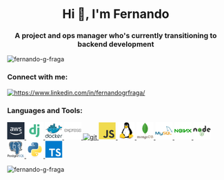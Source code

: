 <h1 align="center">Hi 👋, I'm Fernando</h1>
<h3 align="center">A project and ops manager who's currently transitioning to backend development</h3>

<p align="left"> <img src="https://komarev.com/ghpvc/?username=fernando-g-fraga&label=Visitantes&color=0e75b6&style=flat" alt="fernando-g-fraga" /> </p>

<h3 align="left">Connect with me:</h3>
<p align="left">
<a href="https://www.linkedin.com/in/fernandogrfraga/" target="blank"><img align="center" src="https://raw.githubusercontent.com/rahuldkjain/github-profile-readme-generator/master/src/images/icons/Social/linked-in-alt.svg" alt="https://www.linkedin.com/in/fernandogrfraga/" height="30" width="40" /></a>
</p>

<h3 align="left">Languages and Tools:</h3>
<p align="left">
    <!--- AWS --->
    <a href="https://aws.amazon.com" target="_blank" rel="noreferrer"> <img src="./svg/aws-icon.svg" alt="aws" width="40" height="40"/> 
    </a>
    <!--- DJANGO --->
    <a href="https://www.djangoproject.com/" target="_blank" rel="noreferrer"> <img src="https://raw.githubusercontent.com/fernando-g-fraga/fernando-g-fraga/8a5c041d40ce1fc3474e09590f52c5326c60ec09/download-icon-vscode+icons+type+django-1324451277244670707_0.svg" alt="django" width="40" height="40"/> 
    </a>
    <!--- DOCKER --->
    <a href="https://www.docker.com/" target="_blank" rel="noreferrer"> <img src="https://raw.githubusercontent.com/devicons/devicon/master/icons/docker/docker-original-wordmark.svg" alt="docker" width="40" height="40"/> 
    </a> 
    <!--- EXPRESSJS --->
    <a href="https://expressjs.com" target="_blank" rel="noreferrer"> <img src="https://raw.githubusercontent.com/devicons/devicon/master/icons/express/express-original-wordmark.svg" alt="express" width="40" height="40"/> 
    </a> 
    <!--- GIT --->
    <a href="https://git-scm.com/" target="_blank" rel="noreferrer"> <img src="https://www.vectorlogo.zone/logos/git-scm/git-scm-icon.svg" alt="git" width="40" height="40"/> 
    </a> 
    <!--- JS --->
    <a href="https://developer.mozilla.org/en-US/docs/Web/JavaScript" target="_blank" rel="noreferrer"> <img src="https://raw.githubusercontent.com/devicons/devicon/master/icons/javascript/javascript-original.svg" alt="javascript" width="40" height="40"/> 
    </a> 
    <!--- LINUX --->
    <a href="https://www.linux.org/" target="_blank" rel="noreferrer"> <img src="https://raw.githubusercontent.com/devicons/devicon/master/icons/linux/linux-original.svg" alt="linux" width="40" height="40"/> 
    </a> 
    <!--- MONGODB --->
    <a href="https://www.mongodb.com/" target="_blank" rel="noreferrer"> <img src="https://raw.githubusercontent.com/devicons/devicon/master/icons/mongodb/mongodb-original-wordmark.svg" alt="mongodb" width="40" height="40"/> 
    </a> 
    <!--- MYSQL --->
    <a href="https://www.mysql.com/" target="_blank" rel="noreferrer"> <img src="https://raw.githubusercontent.com/devicons/devicon/master/icons/mysql/mysql-original-wordmark.svg" alt="mysql" width="40" height="40"/> </a> <a href="https://www.nginx.com" target="_blank" rel="noreferrer"> <img src="https://raw.githubusercontent.com/devicons/devicon/master/icons/nginx/nginx-original.svg" alt="nginx" width="40" height="40"/>
    </a> 
    <!--- NODEJS --->
    <a href="https://nodejs.org" target="_blank" rel="noreferrer"> <img src="https://raw.githubusercontent.com/devicons/devicon/master/icons/nodejs/nodejs-original-wordmark.svg" alt="nodejs" width="40" height="40"/> 
    </a> 
    <!--- POSTGRESQL --->
    <a href="https://www.postgresql.org" target="_blank" rel="noreferrer"> <img src="https://raw.githubusercontent.com/devicons/devicon/master/icons/postgresql/postgresql-original-wordmark.svg" alt="postgresql" width="40" height="40"/> 
    </a> <a href="https://www.python.org" target="_blank" rel="noreferrer"> <img src="https://raw.githubusercontent.com/devicons/devicon/master/icons/python/python-original.svg" alt="python" width="40" height="40"/> 
    </a> 
    <!--- TS --->
    <a href="https://www.typescriptlang.org/" target="_blank" rel="noreferrer"> <img src="https://raw.githubusercontent.com/devicons/devicon/master/icons/typescript/typescript-original.svg" alt="typescript" width="40" height="40"/> 
    </a> 
</p>

<p><img align="center" src="https://github-readme-streak-stats.herokuapp.com/?user=fernando-g-fraga&theme=dark" alt="fernando-g-fraga" /></p>
